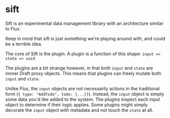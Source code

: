 # sift

Sift is an experimental data management library with an architecture similar
to Flux.

Keep in mind that sift is just something we're playing around with, and could
be a terrible idea.

The core of Sift is the plugin. A plugin is a function of this shape:
`input => state => void`

The plugins are a bit strange however, in that both `input` and `state` are
immer Draft proxy objects. This means that plugins can freely mutate both
`input` and `state`.

Unlike Flux, the `input` objects are not necessarily actions in the traditional
form (`{ type: "AddTodo", todo: {...}}`). Instead, the `input` object is simply
some data you'd like added to the system. The plugins inspect each input
object to determine if their logic applies. Some plugins might simply decorate
the `input` object with metadata and not touch the `state` at all.

